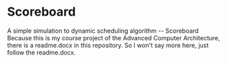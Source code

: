 # Scoreboard
A simple simulation to dynamic scheduling algorithm -- Scoreboard
Because this is my course project of the Advanced Computer Architecture, there is a readme.docx in this repository.
So I won't say more here, just follow the readme.docx.
